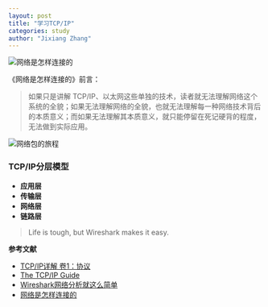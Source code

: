 ```yaml
---
layout: post
title: "学习TCP/IP"
categories: study
author: "Jixiang Zhang"
---
```


![网络是怎样连接的](https://tvax3.sinaimg.cn/large/d494c514ly1gahfwqjn3aj21jk0rpx1z.jpg)

《网络是怎样连接的》前言：

> 如果只是讲解 TCP/IP、以太网这些单独的技术，读者就无法理解网络这个系统的全貌；如果无法理解网络的全貌，也就无法理解每一种网络技术背后的本质意义；而如果无法理解其本质意义，就只能停留在死记硬背的程度，无法做到实际应用。

![网络包的旅程](https://tva1.sinaimg.cn/large/d494c514ly1gaiipdpvfdj20ze156e0p.jpg)

### TCP/IP分层模型

- **应用层**
- **传输层**
- **网络层**
- **链路层**

> Life is tough, but Wireshark makes it easy.


**参考文献**

- [TCP/IP详解 卷1：协议](https://book.douban.com/subject/26790659/)
- [The TCP/IP Guide](http://tcpipguide.com)
- [Wireshark网络分析就这么简单](https://book.douban.com/subject/26268767/)
- [网络是怎样连接的](https://book.douban.com/subject/26941639/)